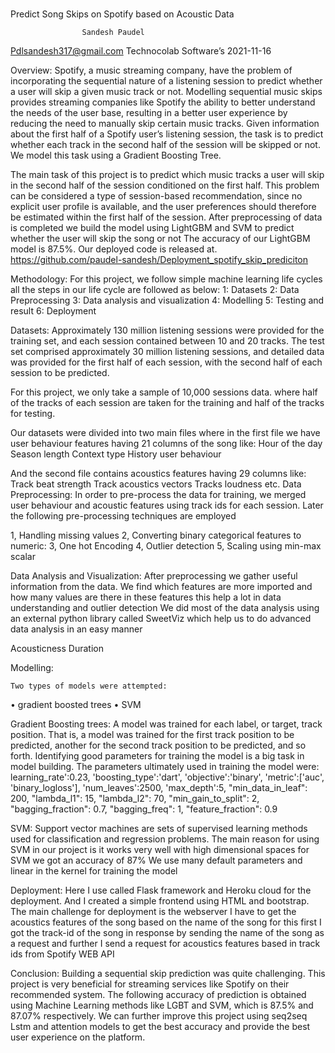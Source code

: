 # 




Predict Song Skips on Spotify based on Acoustic Data

		 	 	 		



					Sandesh Paudel
Pdlsandesh317@gmail.com 
Technocolab Software’s 
2021-11-16




Overview:
Spotify, a music streaming company, have the problem of incorporating the sequential nature of a listening session to predict whether a user will skip a given music track or not. Modelling sequential music skips provides streaming companies like Spotify the ability to better understand the needs of the user base, resulting in a better user experience by reducing the need to manually skip certain music tracks. Given information about the first half of a Spotify user’s listening session, the task is to predict whether each track in the second half of the session will be skipped or not. We model this task using a Gradient Boosting Tree.

 The main task of this project is to predict which music tracks a user will skip in the second half of the session conditioned on the first half. This problem can be considered a type of session-based recommendation, since no explicit user profile is available, and the user preferences should therefore be estimated within the first half of the session. After preprocessing of data is completed we build the model using LightGBM and SVM to predict whether the user will skip the song or not 
The accuracy of our LightGBM model is 87.5%. Our deployed code is released at. https://github.com/paudel-sandesh/Deployment_spotify_skip_prediciton 











Methodology:
	For this project, we follow simple machine learning life cycles all the steps in our life cycle are followed as below:
1: 	Datasets
2:	Data Preprocessing 
3: 	Data analysis and visualization 
4: 	Modelling 
5: 	Testing and result
6:  	Deployment

Datasets:
	Approximately 130 million listening sessions were provided for the training set, and each session contained between 10 and 20 tracks. The test set comprised approximately 30 million listening sessions, and detailed data was provided for the first half of each session, with the second half of each session to be predicted.

For this project, we only take a sample of 10,000 sessions data. where half of the tracks of each session are taken for the training and half of the tracks for testing.

Our datasets were divided into two main files where in the first file we have user behaviour features having 21 columns of the song like:
Hour of the day
Season length 
Context type
History user behaviour 

And the second file contains acoustics features having 29 columns like:
Track beat strength 
Track acoustics vectors 
Tracks loudness etc.
Data Preprocessing:
	In order to pre-process the data for training, we merged user behaviour and acoustic features using track ids for each session. Later the following pre-processing techniques are employed

1, Handling missing values
2, Converting binary categorical features to numeric:
3, One hot Encoding 
4, Outlier detection 
5, Scaling using min-max scalar
		
	
Data Analysis and Visualization:
 	After preprocessing we gather useful information from the data. We find which features are more imported and how many values are there in these features this help a lot in data understanding and outlier detection 
We did most of the data analysis using an external python library called SweetViz which help us to do advanced data analysis in an easy manner

Acousticness 				Duration





			

Modelling:
	
	Two types of models were attempted:
 • gradient boosted trees 
 • SVM 
 			
				
Gradient Boosting trees:
A model was trained for each label, or target, track position. That is, a model was trained for the first track position to be predicted, another for the second track position to be predicted, and so forth. Identifying good parameters for training the model is a big task in model building. The parameters ultimately used in training the model were:
    learning_rate':0.23, 
   'boosting_type':'dart',
              'objective':'binary',
              'metric':['auc', 'binary_logloss'],
              'num_leaves':2500,
              'max_depth':5,
              "min_data_in_leaf": 200,
              "lambda_l1": 15,
              "lambda_l2": 70,
              "min_gain_to_split": 2,
              "bagging_fraction": 0.7,
              "bagging_freq": 1,
              "feature_fraction": 0.9

 
SVM:
	Support vector machines are sets of supervised learning methods used for classification and regression problems. The main reason for using SVM in our project is it works very well with high dimensional spaces for SVM we got an accuracy of 87%
We use many default parameters and linear in the kernel for training the model

Deployment:
Here I use called Flask framework and Heroku cloud for the deployment. And I created a simple frontend using HTML and bootstrap. 
	The main challenge for deployment is the webserver I have to get the acoustics features of the song based on the name of the song for this first I got the track-id of the song in response by sending the name of the song as a request and further I send a request for acoustics features based in track ids from Spotify WEB API 







Conclusion:
Building a sequential skip prediction was quite challenging. This project is very beneficial for streaming services like Spotify on their recommended system. The following accuracy of prediction is obtained using Machine Learning methods like LGBT and SVM, which is 87.5% and 87.07% respectively. 
We can further improve this project using seq2seq Lstm and attention models to get the best accuracy and provide the best user experience on the platform.

